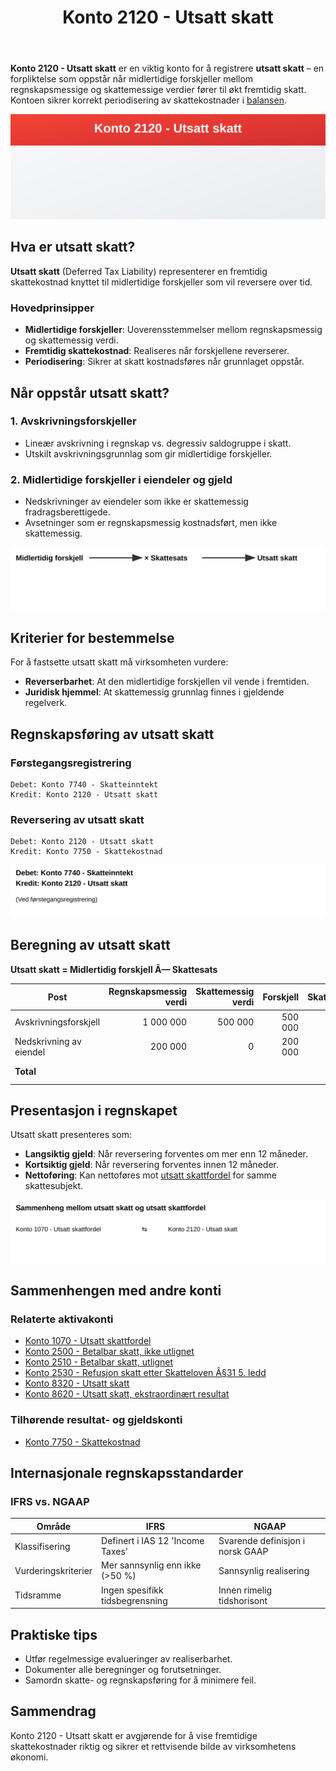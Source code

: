 ﻿---
title: "Konto 2120 - Utsatt skatt"
seoTitle: "Konto 2120 | Utsatt skatt | Kontoplan"
description: "Konto 2120 brukes til å registrere utsatt skatt som følge av midlertidige forskjeller mellom regnskapsmessige og skattemessige verdier. Les om beregning, periodisering, balansepresentasjon og bokføring."
summary: "Konto 2120: hva utsatt skatt er, når den oppstår og hvordan den beregnes og bokføres i regnskapet."
---

**Konto 2120 - Utsatt skatt** er en viktig konto for å registrere **utsatt skatt** – en forpliktelse som oppstår når midlertidige forskjeller mellom regnskapsmessige og skattemessige verdier fører til økt fremtidig skatt. Kontoen sikrer korrekt periodisering av skattekostnader i [balansen](/blogs/regnskap/hva-er-balanse "Hva er Balanse?").

![Illustrasjon av konto 2120 utsatt skatt](2120-utsatt-skatt-image.svg)

## Hva er utsatt skatt?

**Utsatt skatt** (Deferred Tax Liability) representerer en fremtidig skattekostnad knyttet til midlertidige forskjeller som vil reversere over tid.

### Hovedprinsipper

* **Midlertidige forskjeller**: Uoverensstemmelser mellom regnskapsmessig og skattemessig verdi.
* **Fremtidig skattekostnad**: Realiseres når forskjellene reverserer.
* **Periodisering**: Sikrer at skatt kostnadsføres når grunnlaget oppstår.

## Når oppstår utsatt skatt?

### 1. Avskrivningsforskjeller

* Lineær avskrivning i regnskap vs. degressiv saldogruppe i skatt.
* Utskilt avskrivningsgrunnlag som gir midlertidige forskjeller.

### 2. Midlertidige forskjeller i eiendeler og gjeld

* Nedskrivninger av eiendeler som ikke er skattemessig fradragsberettigede.
* Avsetninger som er regnskapsmessig kostnadsført, men ikke skattemessig.

![Prosess for beregning av utsatt skatt](utsatt-skatt-beregning.svg)

## Kriterier for bestemmelse

For å fastsette utsatt skatt må virksomheten vurdere:

* **Reverserbarhet**: At den midlertidige forskjellen vil vende i fremtiden.
* **Juridisk hjemmel**: At skattemessig grunnlag finnes i gjeldende regelverk.

## Regnskapsføring av utsatt skatt

### Førstegangsregistrering

```
Debet: Konto 7740 - Skatteinntekt
Kredit: Konto 2120 - Utsatt skatt
```

### Reversering av utsatt skatt

```
Debet: Konto 2120 - Utsatt skatt
Kredit: Konto 7750 - Skattekostnad
```

![Regnskapsføring av utsatt skatt](utsatt-skatt-regnskapsforing.svg)

## Beregning av utsatt skatt

**Utsatt skatt = Midlertidig forskjell Ã— Skattesats**

| Post                              | Regnskapsmessig verdi | Skattemessig verdi | Forskjell  | Skattesats | Utsatt skatt |
|-----------------------------------|-----------------------:|-------------------:|-----------:|-----------:|-------------:|
| Avskrivningsforskjell             |             1 000 000  |            500 000 |     500 000| 25 %      |      125 000 |
| Nedskrivning av eiendel           |               200 000  |              0     |     200 000| 25 %      |       50 000 |
| **Total**                         |                        |                     |            |           | **175 000** |

## Presentasjon i regnskapet

Utsatt skatt presenteres som:

* **Langsiktig gjeld**: Når reversering forventes om mer enn 12 måneder.
* **Kortsiktig gjeld**: Når reversering forventes innen 12 måneder.
* **Nettoføring**: Kan nettoføres mot [utsatt skattfordel](/blogs/kontoplan/1070-utsatt-skattfordel "Konto 1070 - Utsatt skattfordel") for samme skattesubjekt.

![Sammenheng mellom utsatt skatt og andre konti](utsatt-skatt-sammenheng.svg)

## Sammenhengen med andre konti

### Relaterte aktivakonti

* [Konto 1070 - Utsatt skattfordel](/blogs/kontoplan/1070-utsatt-skattfordel "Konto 1070 - Utsatt skattfordel")
* [Konto 2500 - Betalbar skatt, ikke utlignet](/blogs/kontoplan/2500-betalbar-skatt-ikke-utlignet "Konto 2500 - Betalbar skatt, ikke utlignet")
* [Konto 2510 - Betalbar skatt, utlignet](/blogs/kontoplan/2510-betalbar-skatt-utlignet "Konto 2510 - Betalbar skatt, utlignet")
* [Konto 2530 - Refusjon skatt etter Skatteloven Â§31 5. ledd](/blogs/kontoplan/2530-refusjon-skatt-etter-skatteloven-31-5-ledd "Konto 2530 - Refusjon skatt etter Skatteloven Â§31 5. ledd")
* [Konto 8320 - Utsatt skatt](/blogs/kontoplan/8320-utsatt-skatt "Konto 8320 - Utsatt skatt")
* [Konto 8620 - Utsatt skatt, ekstraordinært resultat](/blogs/kontoplan/8620-utsatt-skatt-ekstraordinart-resultat "Konto 8620 - Utsatt skatt, ekstraordinært resultat")

### Tilhørende resultat- og gjeldskonti

* [Konto 7750 - Skattekostnad](/blogs/kontoplan/7750-skattekostnad "Konto 7750 - Skattekostnad")

## Internasjonale regnskapsstandarder

### IFRS vs. NGAAP

| Område                | IFRS                                 | NGAAP                                   |
|-----------------------|--------------------------------------|-----------------------------------------|
| Klassifisering        | Definert i IAS 12 'Income Taxes'     | Svarende definisjon i norsk GAAP       |
| Vurderingskriterier   | Mer sannsynlig enn ikke (>50 %)      | Sannsynlig realisering                  |
| Tidsramme             | Ingen spesifikk tidsbegrensning      | Innen rimelig tidshorisont              |

## Praktiske tips

* Utfør regelmessige evalueringer av realiserbarhet.
* Dokumenter alle beregninger og forutsetninger.
* Samordn skatte- og regnskapsføring for å minimere feil.

## Sammendrag

Konto 2120 - Utsatt skatt er avgjørende for å vise fremtidige skattekostnader riktig og sikrer et rettvisende bilde av virksomhetens økonomi.






